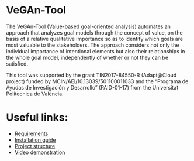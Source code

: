 # VeGAn-Tool

The VeGAn-Tool (Value-based goal-oriented analysis) automates an approach that analyzes goal models through the concept of value, on the basis of a relative qualitative importance so as to identify which goals are most valuable to the stakeholders. The approach considers not only the individual importance of intentional elements but also their relationships in the whole goal model, independently of whether or not they can be satisfied.

This tool was supported by the grant TIN2017-84550-R (Adapt@Cloud project) funded by MCIN/AEI/10.13039/501100011033 and the “Programa de Ayudas de Investigación y Desarrollo” (PAID-01-17) from the Universitat Politècnica de València.


# Useful links:
* [Requirements](https://github.com/CarlosCanoGenoves/VeGAn-Tool/blob/main/REQUIREMENTS.md)
* [Installation guide](https://github.com/CarlosCanoGenoves/VeGAn-Tool/blob/main/INSTALL.md)
* [Project structure](https://github.com/CarlosCanoGenoves/VeGAn-Tool/blob/main/STRUCTURE.md)
* [Video demonstration](https://youtu.be/b-6zQ63vSa4)
